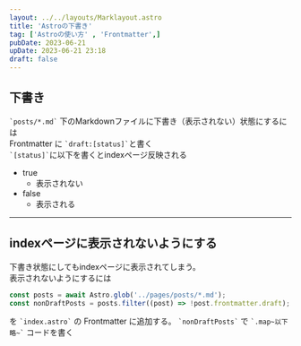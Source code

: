 ```yaml
---
layout: ../../layouts/Marklayout.astro
title: 'Astroの下書き'
tag: ['Astroの使い方' , 'Frontmatter',]
pubDate: 2023-06-21
upDate: 2023-06-21 23:18
draft: false
---
```

<!-- コメントアウト -->

## 下書き

``` `posts/*.md` ``` 下のMarkdownファイルに下書き（表示されない）状態にするには  
Frontmatter に ``` `draft:[status]` ```と書く  
``` `[status]` ```に以下を書くとindexページ反映される  
- true
  - 表示されない
- false
  - 表示される

---

## indexページに表示されないようにする
下書き状態にしてもindexページに表示されてしまう。  
表示されないようにするには

```javascript
const posts = await Astro.glob('../pages/posts/*.md');
const nonDraftPosts = posts.filter((post) => !post.frontmatter.draft);
```

を ``` `index.astro` ``` の Frontmatter に追加する。
``` `nonDraftPosts` ``` で ``` `.map~以下略~` ``` コードを書く

